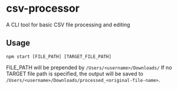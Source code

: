# csv-processor
A CLI tool for basic CSV file processing and editing

## Usage

    npm start [FILE_PATH] [TARGET_FILE_PATH]

FILE_PATH will be prepended by `/Users/<username>/Downloads/`
If no TARGET file path is specified, the output will be saved to `/Users/<username>/Downloads/processed_<original-file-name>`.
